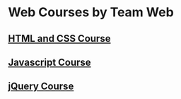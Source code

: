 # Web Courses by Team Web

## [HTML and CSS Course](html-css-course#readme)

## [Javascript Course](javascript-lang-course#readme)

## [jQuery Course](jquery-course#readme)
